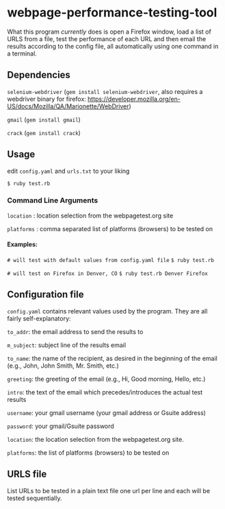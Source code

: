 # webpage-performance-testing-tool

What this program *currently* does is open a Firefox window, load a list of URLS from a file, test the performance of each URL and then email the results according to the config file, all automatically using one command in a terminal.

## Dependencies

`selenium-webdriver` (`gem install selenium-webdriver`, also requires a webdriver binary for firefox: https://developer.mozilla.org/en-US/docs/Mozilla/QA/Marionette/WebDriver)

`gmail` (`gem install gmail`)

`crack` (`gem install crack`)

## Usage

edit `config.yaml` and `urls.txt` to your liking

`$ ruby test.rb`

### Command Line Arguments

`location` : location selection from the webpagetest.org site

`platforms` : comma separated list of platforms (browsers) to be tested on

#### Examples:

`# will test with default values from config.yaml file`
`$ ruby test.rb`

`# will test on Firefox in Denver, CO`
`$ ruby test.rb Denver Firefox`

## Configuration file

`config.yaml` contains relevant values used by the program. They are all fairly self-explanatory:

`to_addr`: the email address to send the results to

`m_subject`: subject line of the results email

`to_name`: the name of the recipient, as desired in the beginning of the email (e.g., John, John Smith, Mr. Smith, etc.)

`greeting`: the greeting of the email (e.g., Hi, Good morning, Hello, etc.)

`intro`: the text of the email which precedes/introduces the actual test results

`username`: your gmail username (your gmail address or Gsuite address)

`password`: your gmail/Gsuite password

`location`: the location selection from the webpagetest.org site.

`platforms`: the list of platforms (browsers) to be tested on

## URLS file

List URLs to be tested in a plain text file one url per line and each will be tested sequentially.
